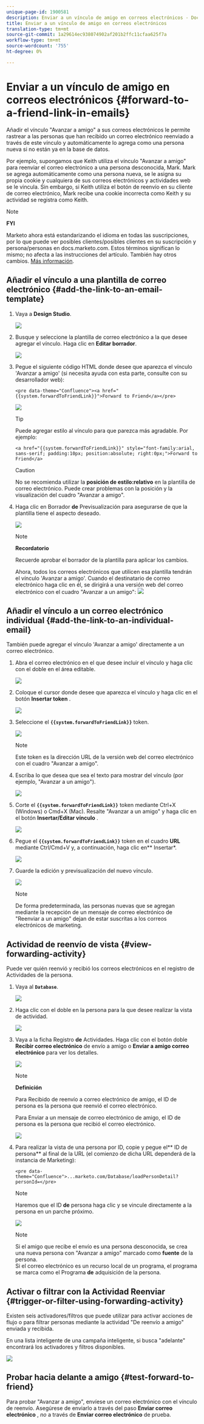 ```yaml
---
unique-page-id: 1900581
description: Enviar a un vínculo de amigo en correos electrónicos - Documentos de marketing - Documentación del producto
title: Enviar a un vínculo de amigo en correos electrónicos
translation-type: tm+mt
source-git-commit: 1a29614ec938074902af201b2ffc11cfaa625f7a
workflow-type: tm+mt
source-wordcount: '755'
ht-degree: 0%

---
```



# Enviar a un vínculo de amigo en correos electrónicos {#forward-to-a-friend-link-in-emails}

Añadir el vínculo &quot;Avanzar a amigo&quot; a sus correos electrónicos le permite rastrear a las personas que han recibido un correo electrónico reenviado a través de este vínculo y automáticamente lo agrega como una persona nueva si no están ya en la base de datos.

Por ejemplo, supongamos que Keith utiliza el vínculo &quot;Avanzar a amigo&quot; para reenviar el correo electrónico a una persona desconocida, Mark. Mark se agrega automáticamente como una persona nueva, se le asigna su propia cookie y cualquiera de sus correos electrónicos y actividades web se le vincula. Sin embargo, si Keith utiliza el botón de reenvío en su cliente de correo electrónico, Mark recibe una cookie incorrecta como Keith y su actividad se registra como Keith.

>[!NOTE]
>
>**FYI**
>
>Marketo ahora está estandarizando el idioma en todas las suscripciones, por lo que puede ver posibles clientes/posibles clientes en su suscripción y persona/personas en docs.marketo.com. Estos términos significan lo mismo; no afecta a las instrucciones del artículo. También hay otros cambios. [Más información](http://docs.marketo.com/display/DOCS/Updates+to+Marketo+Terminology).

## Añadir el vínculo a una plantilla de correo electrónico {#add-the-link-to-an-email-template}

1. Vaya a **Design Studio**.

   ![](assets/one-8.png)

1. Busque y seleccione la plantilla de correo electrónico a la que desee agregar el vínculo. Haga clic en **Editar borrador**.

   ![](assets/two-7.png)

1. Pegue el siguiente código HTML donde desee que aparezca el vínculo &#39;Avanzar a amigo&#39; (si necesita ayuda con esta parte, consulte con su desarrollador web):

   `<pre data-theme="Confluence"><a href="{{system.forwardToFriendLink}}">Forward to Friend</a></pre>`

   ![](assets/three-7.png)

   >[!TIP]
   >
   >
   >Puede agregar estilo al vínculo para que parezca más agradable. Por ejemplo:
   >
   >`<a href="{{system.forwardToFriendLink}}" style="font-family:arial, sans-serif; padding:10px; position:absolute; right:0px;">Forward to Friend</a>`

   >[!CAUTION]
   >
   >No se recomienda utilizar la **posición de estilo:relativo** en la plantilla de correo electrónico. Puede crear problemas con la posición y la visualización del cuadro &quot;Avanzar a amigo&quot;.

1. Haga clic en Borrador **de** Previsualización para asegurarse de que la plantilla tiene el aspecto deseado.

   ![](assets/four-5.png)

   >[!NOTE]
   >
   >**Recordatorio**
   >
   >Recuerde aprobar el borrador de la plantilla para aplicar los cambios.

   Ahora, todos los correos electrónicos que utilicen esa plantilla tendrán el vínculo &#39;Avanzar a amigo&#39;. Cuando el destinatario de correo electrónico haga clic en él, se dirigirá a una versión web del correo electrónico con el cuadro &quot;Avanzar a un amigo&quot;:
   ![](assets/f2afbox.png)

## Añadir el vínculo a un correo electrónico individual {#add-the-link-to-an-individual-email}

También puede agregar el vínculo &#39;Avanzar a amigo&#39; directamente a un correo electrónico.

1. Abra el correo electrónico en el que desee incluir el vínculo y haga clic con el doble en el área editable.

   ![](assets/five-4.png)

1. Coloque el cursor donde desee que aparezca el vínculo y haga clic en el botón **Insertar token** .

   ![](assets/six-2.png)

1. Seleccione el **`{{system.forwardToFriendLink}}`** token.

   ![](assets/seven-1.png)

   >[!NOTE]
   >
   >Este token es la dirección URL de la versión web del correo electrónico con el cuadro &quot;Avanzar a amigo&quot;.

1. Escriba lo que desea que sea el texto para mostrar del vínculo (por ejemplo, &quot;Avanzar a un amigo&quot;).

   ![](assets/seven-1.png)

1. Corte el **`{{system.forwardToFriendLink}}`** token mediante Ctrl+X (Windows) o Cmd+X (Mac). Resalte &quot;Avanzar a un amigo&quot; y haga clic en el botón **Insertar/Editar vínculo** .

   ![](assets/eight-1.png)

1. Pegue el **`{{system.forwardToFriendLink}}`** token en el cuadro **URL** mediante Ctrl/Cmd+V y, a continuación, haga clic en** Insertar*.

   ![](assets/nine.png)

1. Guarde la edición y previsualización del nuevo vínculo.

   ![](assets/ten-1.png)

   >[!NOTE]
   >
   >De forma predeterminada, las personas nuevas que se agregan mediante la recepción de un mensaje de correo electrónico de &quot;Reenviar a un amigo&quot; dejan de estar suscritas a los correos electrónicos de marketing.

## Actividad de reenvío de vista {#view-forwarding-activity}

Puede ver quién reenvió y recibió los correos electrónicos en el registro de Actividades de la persona.

1. Vaya al **`Database`**.

   ![](assets/db.png)

1. Haga clic con el doble en la persona para la que desee realizar la vista de actividad.

   ![](assets/fourteen.png)

1. Vaya a la ficha Registro **de** Actividades. Haga clic con el botón doble **Recibir correo electrónico** de envío a amigo o **Enviar a amigo correo electrónico** para ver los detalles.

   ![](assets/fifteen.png)

   >[!NOTE]
   >
   >**Definición**
   >
   >
   >Para Recibido de reenvío a correo electrónico de amigo, el ID de persona es la persona que reenvió el correo electrónico.
   >
   >
   >Para Enviar a un mensaje de correo electrónico de amigo, el ID de persona es la persona que recibió el correo electrónico.

   ![](assets/sixteen.png)

1. Para realizar la vista de una persona por ID, copie y pegue el** ID de persona** al final de la URL (el comienzo de dicha URL dependerá de la instancia de Marketing):

   `<pre data-theme="Confluence">...marketo.com/Database/loadPersonDetail?personId=</pre>`

   >[!NOTE]
   >
   >Haremos que el ID **de** persona haga clic y se vincule directamente a la persona en un parche próximo.

   ![](assets/seventeen.png)

   >[!NOTE]
   >
   >Si el amigo que recibe el envío es una persona desconocida, se crea una nueva persona con &quot;Avanzar a amigo&quot; marcado como **fuente** de la persona.\
   >Si el correo electrónico es un recurso local de un programa, el programa se marca como el Programa **de** adquisición de la persona.

## Activar o filtrar con la Actividad Reenviar {#trigger-or-filter-using-forwarding-activity}

Existen seis activadores/filtros que puede utilizar para activar acciones de flujo o para filtrar personas mediante la actividad &quot;De reenvío a amigo&quot; enviada y recibida.

En una lista inteligente de una campaña inteligente, si busca &quot;adelante&quot; encontrará los activadores y filtros disponibles.

![](assets/nineteen.png)

## Probar hacia delante a amigo {#test-forward-to-friend}

Para probar &quot;Avanzar a amigo&quot;, envíese un correo electrónico con el vínculo de reenvío. Asegúrese de enviarlo a través del paso **Enviar correo electrónico** , *no* a través de **Enviar correo electrónico** de prueba.
